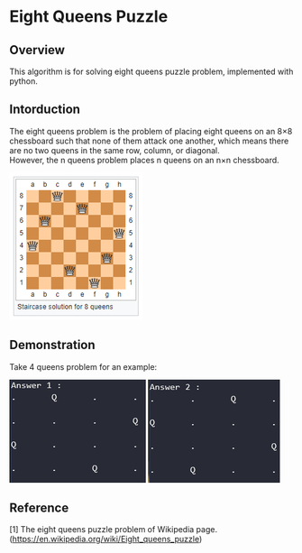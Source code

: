 # Eight Queens Puzzle


## Overview

This algorithm is for solving eight queens puzzle problem, implemented with python.


## Intorduction

The eight queens problem is the problem of placing eight queens on an 8×8 chessboard such that none of them attack one another, which means there are no two queens in the same row, column, or diagonal.  
However, the n queens problem places n queens on an n×n chessboard.

![image](https://github.com/kctoayo88/eight_queens_puzzle/blob/master/readme/eight_queen_problem.png)

## Demonstration

Take 4 queens problem for an example:

![ans1](https://github.com/kctoayo88/eight_queens_puzzle/blob/master/readme/ans1.PNG)
![ans2](https://github.com/kctoayo88/eight_queens_puzzle/blob/master/readme/ans2.PNG)

## Reference

[1] The eight queens puzzle problem of Wikipedia page. (https://en.wikipedia.org/wiki/Eight_queens_puzzle)
